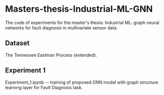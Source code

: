 # Masters-thesis-Industrial-ML-GNN

The code of experiments for the master's thesis: Industrial ML: graph neural networks for fault diagnosis in multivariate sensor data.

## Dataset

The Tennessee Eastman Process (extended).

## Experiment 1

Experiment_1.ipynb -- training of proposed GNN model with graph structure learning layer for Fault Diagnosis task.
